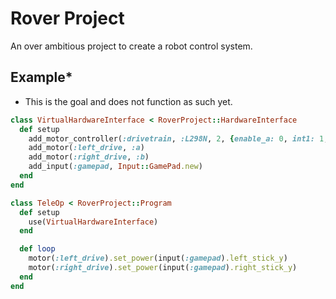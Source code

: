 # Rover Project
An over ambitious project to create a robot control system.
## Example*
* This is the goal and does not function as such yet.

``` ruby
class VirtualHardwareInterface < RoverProject::HardwareInterface
  def setup
    add_motor_controller(:drivetrain, :L298N, 2, {enable_a: 0, int1: 1, int2: 2, int3: 3, int4: 4, enable_b: 5})
    add_motor(:left_drive, :a)
    add_motor(:right_drive, :b)
    add_input(:gamepad, Input::GamePad.new)
  end
end

class TeleOp < RoverProject::Program
  def setup
    use(VirtualHardwareInterface)
  end

  def loop
    motor(:left_drive).set_power(input(:gamepad).left_stick_y)
    motor(:right_drive).set_power(input(:gamepad).right_stick_y)
  end
end
```
